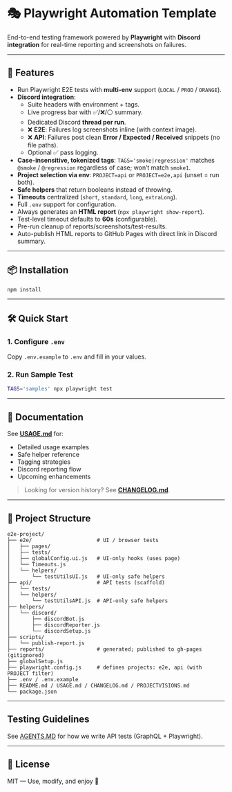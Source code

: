 # 🎭 Playwright Automation Template

End-to-end testing framework powered by **Playwright** with **Discord integration** for real-time reporting and screenshots on failures.

---

## 🚀 Features

- Run Playwright E2E tests with **multi-env** support (`LOCAL` / `PROD` / `ORANGE`).
- **Discord integration**:
  - Suite headers with environment + tags.
  - Live progress bar with ✅/❌/⚪ summary.
  - Dedicated Discord **thread per run**.
  - ❌ **E2E**: Failures log screenshots inline (with context image).
  - ❌ **API**: Failures post clean **Error / Expected / Received** snippets (no file paths).
  - Optional ✅ pass logging.
- **Case-insensitive, tokenized tags**: `TAGS='smoke|regression'` matches `@smoke` / `@regression` regardless of case; won’t match `smoke1`.
- **Project selection via env**: `PROJECT=api` or `PROJECT=e2e,api` (unset = run both).
- **Safe helpers** that return booleans instead of throwing.
- **Timeouts** centralized (`short`, `standard`, `long`, `extraLong`).
- Full `.env` support for configuration.
- Always generates an **HTML report** (`npx playwright show-report`).
- Test-level timeout defaults to **60s** (configurable).
- Pre-run cleanup of reports/screenshots/test-results.
- Auto-publish HTML reports to GitHub Pages with direct link in Discord summary.

---

## 📦 Installation

```bash
npm install
```

---

## 🛠 Quick Start

### 1. Configure `.env`

Copy `.env.example` to `.env` and fill in your values.

### 2. Run Sample Test

```bash
TAGS='samples' npx playwright test
```

---

## 📘 Documentation

See **[USAGE.md](./USAGE.md)** for:

- Detailed usage examples
- Safe helper reference
- Tagging strategies
- Discord reporting flow
- Upcoming enhancements

> Looking for version history? See **[CHANGELOG.md](./CHANGELOG.md)**.

---

## 🧩 Project Structure

```
e2e-project/
├── e2e/                     # UI / browser tests
│   ├── pages/
│   ├── tests/
│   ├── globalConfig.ui.js   # UI-only hooks (uses page)
│   └── Timeouts.js
│   └── helpers/
│       └── testUtilsUI.js   # UI-only safe helpers
├── api/                     # API tests (scaffold)
│   └── tests/
│   └── helpers/
│       └── testUtilsAPI.js  # API-only safe helpers
├── helpers/
│   └── discord/
│       ├── discordBot.js
│       ├── discordReporter.js
│       └── discordSetup.js
├── scripts/
│   └── publish-report.js
├── reports/                 # generated; published to gh-pages (gitignored)
├── globalSetup.js
├── playwright.config.js     # defines projects: e2e, api (with PROJECT filter)
├── .env / .env.example
├── README.md / USAGE.md / CHANGELOG.md / PROJECTVISIONS.md
└── package.json
```

---

## Testing Guidelines

See [AGENTS.MD](./agents.md) for how we write API tests (GraphQL + Playwright).

---

## 📄 License

MIT — Use, modify, and enjoy 🚀
